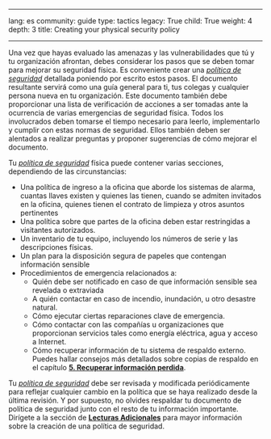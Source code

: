 

---

lang: es
community: guide
type: tactics
legacy: True
child: True
weight: 4
depth: 3
title: Creating your physical security policy

---

<p>Una vez que hayas evaluado las amenazas y las vulnerabilidades que tú y tu organización afrontan, debes considerar los pasos que se deben tomar para mejorar su seguridad física. Es conveniente crear una <a href="/es/glossary#Politica_seguridad" title="Política de seguridad"><em>política de seguridad</em></a> detallada poniendo por escrito estos pasos. El documento resultante servirá como una guía general para ti, tus colegas y cualquier persona nueva en tu organización. Este documento también debe proporcionar una lista de verificación de acciones a ser tomadas ante la ocurrencia de varias emergencias de seguridad física. Todos los involucrados deben tomarse el tiempo necesario para leerlo, implementarlo y cumplir con estas normas de seguridad. Ellos también deben ser alentados a realizar preguntas y proponer sugerencias de cómo mejorar el documento.</p>

<p>Tu <a href="/es/glossary#Politica_seguridad" title="Política de seguridad"><em>política de seguridad</em></a> física puede contener varias secciones, dependiendo de las circunstancias:</p>

<ul>
	<li>Una política de ingreso a la oficina que aborde los sistemas de alarma, cuantas llaves existen y quienes las tienen, cuando se admiten invitados en la oficina, quienes tienen el contrato de limpieza y otros asuntos pertinentes</li>
	<li>Una política sobre que partes de la oficina deben estar restringidas a visitantes autorizados.</li>
	<li>Un inventario de tu equipo, incluyendo los números de serie y las descripciones físicas.</li>
	<li>Un plan para la disposición segura de papeles que contengan información sensible</li>
	<li>Procedimientos de emergencia relacionados a:
	<ul>
		<li>Quién debe ser notificado en caso de que información sensible sea revelada o extraviada</li>
		<li>A quién contactar en caso de incendio, inundación, u otro desastre natural.</li>
		<li>Cómo ejecutar ciertas reparaciones clave de emergencia.</li>
		<li>Cómo contactar con las compañías u organizaciones que proporcionan servicios tales como energía eléctrica, agua y acceso a Internet.</li>
		<li>Cómo recuperar información de tu sistema de respaldo externo. Puedes hallar consejos más detallados sobre copias de respaldo en el capítulo <a href="/es/chapter-5" title="5. Recuperar información perdida"><strong>5. Recuperar información perdida</strong></a>.</li>
	</ul>
	</li>
</ul>

<p>Tu <a href="/es/glossary#Politica_seguridad" title="Política de seguridad"><em>política de seguridad</em></a> debe ser revisada y modificada periódicamente para reflejar cualquier cambio en la política que se haya realizado desde la última revisión. Y por supuesto, no olvides respaldar tu documento de política de seguridad junto con el resto de tu información importante. Dirígete a la sección de <a href="/es/chapter_2_5" title="Lecturas Adicionales"><strong>Lecturas Adicionales</strong></a> para mayor información sobre la creación de una política de seguridad.</p>

<p>&nbsp;</p>


